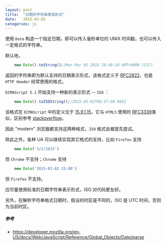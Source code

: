 ```yaml
---
layout: post
title:  "日期的字符串表现形式"
date:   2015-03-02
categories: js
---
```


使用 `Date` 构造一个指定日期，即可以传入毫秒单位的 UNIX 时间戳，也可以传入一定格式的字符串。

默认地，

```javascript
    new Date().toString()//Mon Mar 02 2015 16:49:10 GMT+0800 (CST)
```

返回的字符串即为默认支持的日期表示形式，该格式定义于 [RFC2822](http://tools.ietf.org/html/rfc2822#section-3.3)，也是 `HTTP Header` 经常使用的格式。

`ECMAScript 5.1` 开始支持一种新的表示形式 -- `ISO` ：

```javascript
    new Date().toISOString()//2015-03-02T08:57:08.865Z
```

该格式在 `ECMAScript` 中的定义位于 [15.9.1.15](http://www.ecma-international.org/ecma-262/5.1/#sec-15.9.1.15)，它与 `HTML5` 使用的 [RFC3339](http://tools.ietf.org/html/rfc3339)类似，区别参考 [stackoverflow](http://stackoverflow.com/questions/522251/whats-the-difference-between-iso-8601-and-rfc-3339-date-formats)。

因此 "modern" 浏览器都支持这两种格式，`ISO` 格式会被首先尝试。

除此之外，各种 UA 可以继续实现其它格式的支持，比如 `Firefox` 支持

```javascript
    new Date('3/2/2015')
```

但 `Chrome` 不支持；`Chrome` 支持

```javascript
    new Date('2015-03-02 15:00')
```

但 `Firefox` 不支持。

应尽量使用标准的日期字符串表示形式，ISO 对代码更友好。

另外，在解析字符串格式日期时，假设的时区是不同的，ISO 是 UTC 时间，否则为当前时区。

##### 参考

 - <https://developer.mozilla.org/en-US/docs/Web/JavaScript/Reference/Global_Objects/Date/parse>